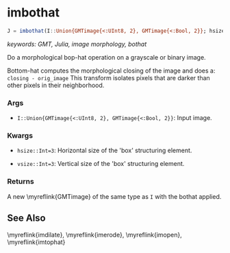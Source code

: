 # imbothat

```julia
J = imbothat(I::Union{GMTimage{<:UInt8, 2}, GMTimage{<:Bool, 2}}; hsize=3, vsize=3)::GMTimage
```

*keywords: GMT, Julia, image morphology, bothat*

Do a morphological bop-hat operation on a grayscale or binary image.

Bottom-hat computes the morphological closing of the image and does a: `closing - orig_image`
This transform isolates pixels that are darker than other pixels in their neighborhood.

### Args
- `I::Union{GMTimage{<:UInt8, 2}, GMTimage{<:Bool, 2}}`: Input image.

### Kwargs
- `hsize::Int=3`: Horizontal size of the 'box' structuring element.

- `vsize::Int=3`: Vertical size of the 'box' structuring element.

### Returns
A new \myreflink{GMTimage} of the same type as `I` with the bothat applied.


See Also
--------

\myreflink{imdilate}, \myreflink{imerode}, \myreflink{imopen}, \myreflink{imtophat}
